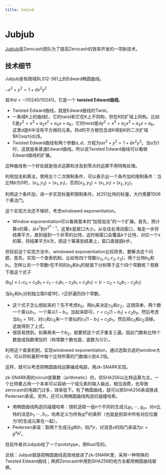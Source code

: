 ```yaml
---
title: Jubjub
---
```


# Jubjub

[Jubjub](https://z.cash/technology/jubjub.html)是Zerocash团队为了提高Zerocash的效率开发的一项新技术。

## 技术细节

Jubjub是有限域BLS12-381上的Edward椭圆曲线。

$-x^2+y^2=1+dx^2y^2$

其中$d=-(10240/10241)$。它是一个 **twisted Edward曲线**。

* Twisted Edward曲线，就是Edward曲线的Twist。
* 一条域K上的曲线E，它的twist和它在K上不同构，但在K的扩域上同构。比如E是$y^2=x^3+a_2x^2+a_4x+a_6$，它的twist是$dy^2=x^3+a_2x^2+a_4x+a_6$，这里$d$是K中没有平方根的元素。将$d$的平方根包含进K得到K的二次扩域$K(\sqrt{d})$。
* Twisted Edward曲线有两个参数$a,d$，方程为$ax^2+y^2=1+dx^2y^2$。当$a$为1时，这就是条普通Edward曲线。所以说Twisted Edward曲线可以看做Edward曲线的扩展。

这种曲线有一个好处就是倍点运算和涉及到零点的运算不用特殊处理。

利用加法和乘法，使用五个二次限制条件，可以表示出一个条件加的限制条件：当比特$b$为0时，$(x_3,y_3)=(x_1,y_1)$，否则$(x_3,y_3)=(x_1,y_1)+(x_2,y_2)$。

利用这个条件加，进一步实现标量积限制条件。对251比特的标量，大约需要1506个乘法门。

这个实现方法还不够好。考虑windowed exponentiation。

* Window exponentiation可以看做基本的“加倍加法”的一个扩展。首先，预计算$x$的幂，从$x^1$到$x^{2^k-1}$，这里$k$是窗口大小。从左往右滑动窗口，每走一步将结果平方，直到碰到一个非零的比特，这时候窗口会覆盖$k$个比特，对应一个$x$的幂，将结果平方$k$次，把这个幂乘到结果上，窗口直接跳$k$步。

但目前这个实现方法中，windowed exponentiation比较昂贵。要解决这个问题，首先，实现一个查表机制，比如有四个常数$(c_0,c_1,c_2,c_3)$，两个比特$b_0$和$b_1$，怎样让另一个常数$r$在不同的$b_0$和$b_1$的赋值下分别等于这个四个常数呢？观察下面这个式子

$(b_0)\times(-c_0+c_0b_1+c_1-c_1b_1-c_2b_1+c_3b_1)=(r-c_0+c_0b_1-c_2b_1)$

当$b_0$和$b_1$分别独立取$0$或$1$时，$r$正好遍历四个常数。

* 这个式子怎么想起来的？先不考虑$b_0$，用$b_1$来决定$c_0$和$c_2$，这很简单，两个数一个乘以$b_1$，一个乘以$1-b_1$，加起来即可，$r=c_0(1-b_1)+c_2b_1$。然后考虑当$b_0=1$时，对$c_1$和$c_3$来一个类似的$c_1(1-b_1)+c_3b_1$，然后把$c_0$和$c_2$消掉。这就得到了上式。
* 很容易想到，如果再来一个$b_2$，就要把这个式子重复三遍。因此门数和比特个数是成指数增加的（和常数个数也是，底数为3/2）。

利用这个查表机制，实现windowed exponentiation，通过选取合适的window大小，可以将标量积中每个比特所需的门数缩小到4.2倍。

这样，就可以考虑把椭圆曲线运算编成电路，用zk-SNARK实现。

zk-SNARK用的circuit是算数（arithmetic）的，但SHA256以比特运算为主，一个比特要占用一个本来可以容纳一个域元素的输入输出，相当浪费，也导致zerocash的电路门过多，效率低下。有了椭圆曲线，就可以把SHA256承诺换成Pedersen承诺。另外，还可以用椭圆曲线构造抗碰撞哈希。

* 用椭圆曲线构造抗碰撞哈希：随机选取一组$n$个不同的生成元$g_1,\cdots,g_n$。对$n$比特的消息$b_1,\cdots,b_n$，哈希定义为所有$g_i^{b_i}$的乘积（也就是把其中所有对应位置为1的生成元乘在一起）。
* Pedersen承诺：取两个生成元$g$和$h$，陷门$r$，对消息$x$的陷门承诺为$c=g^xh^r$。

目前作者对Jubjub给了一个prototype，用Rust写的。

总结：Jubjub就是把椭圆曲线高效地放进了zk-SNARK里，采用一种特殊的Twisted Edward曲线；再把Zerocash中用到SHA256的地方全都用椭圆曲线替换。
